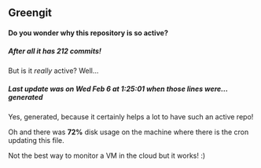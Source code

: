 ## Greengit

#### Do you wonder why this repository is so active?

##### After all it has 212 commits!

But is it *really* active? Well...

##### Last update was on Wed Feb 6 at 1:25:01 when those lines were... generated

Yes, generated, because it certainly helps a lot to have such an active repo!

Oh and there was **72%** disk usage on the machine
where there is the cron updating this file.

Not the best way to monitor a VM in the cloud but it works! :)
